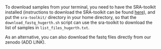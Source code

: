 To download samples from your terminal, you need to have the SRA-toolkit installed (instructions to download the SRA-toolkit can be found [here](https://github.com/ncbi/sra-tools/wiki/02.-Installing-SRA-Toolkit)), and put the `sra-toolkit/` directory in your home directory, so that the `download_fastq_hugerth.sh` script can use the sra-toolkit to download the list of samples in `list_files_hugerth.txt`.

As an alternative, you can also download the fastq files directly from our zenodo (ADD LINK).